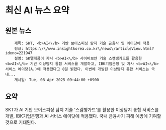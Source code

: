 # 최신 AI 뉴스 요약

## 원본 뉴스
		제목: SKT, <b>AI<\/b> 기반 보이스피싱 탐지 기술 금융사 및 에이닷에 적용
		링크: https:\/\/www.insightkorea.co.kr\/news\/articleView.html?idxno=221947
		설명: SK텔레콤이 자사 <b>AI<\/b> 사이버보안 기술 스캠뱅가드를 활용한 <b>AI<\/b> 기반 이상탐지 통합 서비스를 개발하고, IBK기업은행 및 자사 <b>AI<\/b> 서비스 에이닷(A.)에 적용했다고 8일 밝혔다. 이번에 개발된 이상탐지 통합 서비스는 국내... 
		게시일: Tue, 08 Apr 2025 09:44:00 +0900


## 요약
SKT가 AI 기반 보이스피싱 탐지 기술 '스캠뱅가드'를 활용한 이상탐지 통합 서비스를 개발, IBK기업은행과 AI 서비스 에이닷에 적용했다. 국내 금융사기 피해 예방에 기여할 것으로 기대된다.

